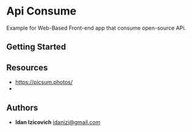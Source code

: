 # Api Consume
Example for Web-Based Front-end app that consume open-source APi.

## Getting Started

## Resources
- https://picsum.photos/
- 

## Authors
- **Idan Izicovich** <idanizi@gmail.com>